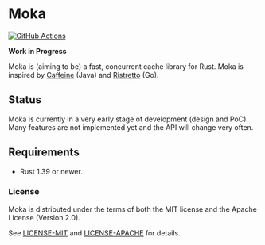 # Moka

[![GitHub Actions](https://github.com/moka-rs/moka/workflows/CI/badge.svg)][gh-actions]

[gh-actions]: https://github.com/moka-rs/moka/actions?query=workflow%3ACI

**Work in Progress**

Moka is (aiming to be) a fast, concurrent cache library for Rust. Moka is
inspired by [Caffeine][caffeine-git] (Java) and [Ristretto][ristretto-git]
(Go).

[caffeine-git]: https://github.com/ben-manes/caffeine
[ristretto-git]: https://github.com/dgraph-io/ristretto

<!--
## Features

**TODO**
-->

## Status

Moka is currently in a very early stage of development (design and PoC). Many
features are not implemented yet and the API will change very often.

<!--
## Table of Contents

**TODO**
-->

## Requirements

- Rust 1.39 or newer.

<!--
## Usage

### Example

**TODO**

### Config

**TODO**
-->

### License

Moka is distributed under the terms of both the MIT license and the Apache
License (Version 2.0).

See [LICENSE-MIT](LICENSE-MIT) and [LICENSE-APACHE](LICENSE-APACHE) for
details.
